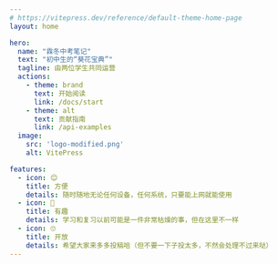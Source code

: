 ```yaml
---
# https://vitepress.dev/reference/default-theme-home-page
layout: home

hero:
  name: "霖冬中考笔记"
  text: "初中生的“葵花宝典”"
  tagline: 由两位学生共同运营
  actions:  
    - theme: brand
      text: 开始阅读
      link: /docs/start
    - theme: alt
      text: 贡献指南
      link: /api-examples
  image:
    src: 'logo-modified.png'
    alt: VitePress

features:
  - icon: 😊
    title: 方便
    details: 随时随地无论任何设备，任何系统，只要能上网就能使用
  - icon: 🤪
    title: 有趣
    details: 学习和复习以前可能是一件非常枯燥的事，但在这里不一样
  - icon: 🙄
    title: 开放
    details: 希望大家来多多投稿哈（但不要一下子投太多，不然会处理不过来哒）
---
```


